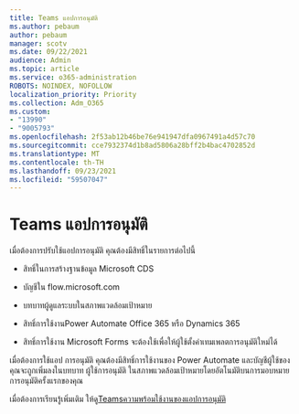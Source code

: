 ```yaml
---
title: Teams แอปการอนุมัติ
ms.author: pebaum
author: pebaum
manager: scotv
ms.date: 09/22/2021
audience: Admin
ms.topic: article
ms.service: o365-administration
ROBOTS: NOINDEX, NOFOLLOW
localization_priority: Priority
ms.collection: Adm_O365
ms.custom:
- "13990"
- "9005793"
ms.openlocfilehash: 2f53ab12b46be76e941947dfa0967491a4d57c70
ms.sourcegitcommit: cce7932374d1b8ad5806a28bff2b4bac4702852d
ms.translationtype: MT
ms.contentlocale: th-TH
ms.lasthandoff: 09/23/2021
ms.locfileid: "59507047"
---
```

# <a name="teams-approvals-app"></a>Teams แอปการอนุมัติ

เมื่อต้องการปรับใช้แอปการอนุมัติ คุณต้องมีสิทธิ์ในรายการต่อไปนี้

- สิทธิ์ในการสร้างฐานข้อมูล Microsoft CDS

- บัญชีใน flow.microsoft.com

- บทบาทผู้ดูแลระบบในสภาพแวดล้อมเป้าหมาย

- สิทธิ์การใช้งานPower Automate Office 365 หรือ Dynamics 365

- สิทธิ์การใช้งาน Microsoft Forms จะต้องใช้เพื่อให้ผู้ใช้ตั้งค่าเทมเพลตการอนุมัติใหม่ได้

เมื่อต้องการใช้แอป การอนุมัติ คุณต้องมีสิทธิ์การใช้งานของ Power Automate และบัญชีผู้ใช้ของคุณจะถูกเพิ่มลงในบทบาท ผู้ใช้การอนุมัติ ในสภาพแวดล้อมเป้าหมายโดยอัตโนมัติบนการมอบหมายการอนุมัติครั้งแรกของคุณ

เมื่อต้องการเรียนรู้เพิ่มเติม ให้ดู[Teamsความพร้อมใช้งานของแอปการอนุมัติ](https://docs.microsoft.com/microsoftteams/approval-admin)